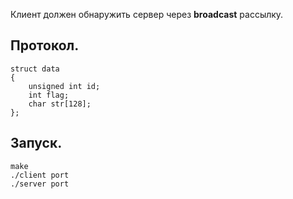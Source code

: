 Клиент должен обнаружить сервер через **broadcast** рассылку.
<br/>
##  Протокол.
```
struct data
{
	unsigned int id;
	int flag;
	char str[128];
};
```
##  Запуск.
```
make
./client port
./server port
```
